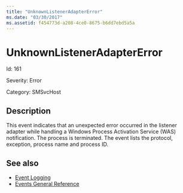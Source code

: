 ```yaml
---
title: "UnknownListenerAdapterError"
ms.date: "03/30/2017"
ms.assetid: f454773d-a208-4ce0-8675-b6dd7ebd5a5a
---
```

# UnknownListenerAdapterError
Id: 161  
  
 Severity: Error  
  
 Category: SMSvcHost  
  
## Description  
 This event indicates that an unexpected error occurred in the listener adapter while handling a Windows Process Activation Service (WAS) notification. The process is terminated. The event lists the protocol, exception, process name and process ID.  
  
## See also

- [Event Logging](../../../../../docs/framework/wcf/diagnostics/event-logging/index.md)
- [Events General Reference](../../../../../docs/framework/wcf/diagnostics/event-logging/events-general-reference.md)
